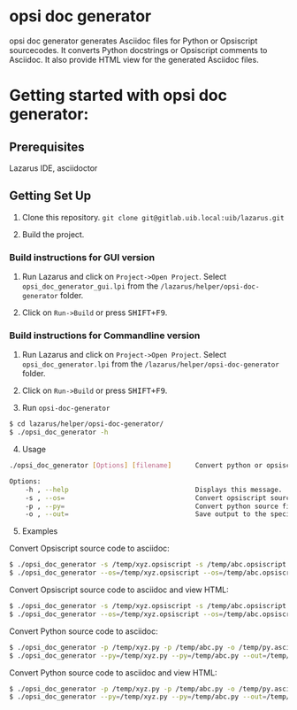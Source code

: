 # opsi doc generator
opsi doc generator generates Asciidoc files for Python or Opsiscript sourcecodes.
It converts Python docstrings or Opsiscript comments to Asciidoc.
It also provide HTML view for the generated Asciidoc files.


# Getting started with opsi doc generator:

## Prerequisites
Lazarus IDE, asciidoctor


## Getting Set Up
1. Clone this repository. `git clone git@gitlab.uib.local:uib/lazarus.git`

2. Build the project.

### Build instructions for GUI version
1. Run Lazarus and click on `Project->Open Project`.  Select
`opsi_doc_generator_gui.lpi` from the `/lazarus/helper/opsi-doc-generator` folder.

2. Click on `Run->Build` or press <kbd>SHIFT+F9</kbd>.


### Build instructions for Commandline version
1. Run Lazarus and click on `Project->Open Project`.  Select
`opsi_doc_generator.lpi` from the `/lazarus/helper/opsi-doc-generator` folder.

2. Click on `Run->Build` or press <kbd>SHIFT+F9</kbd>.

3. Run `opsi-doc-generator`

```bash
$ cd lazarus/helper/opsi-doc-generator/
$ ./opsi_doc_generator -h
```

4. Usage

```bash
./opsi_doc_generator [Options] [filename]      Convert python or opsiscript source files to asciidoc.

Options:
	-h , --help                                Displays this message.
	-s , --os=                                 Convert opsiscript source file to asciidoc and save it to the output file.
	-p , --py=                                 Convert python source file to asciidoc and save it to the output file.
	-o , --out=                                Save output to the specified file
```

5. Examples

Convert Opsiscript source code to asciidoc:

```bash
$ ./opsi_doc_generator -s /temp/xyz.opsiscript -s /temp/abc.opsiscript -o /temp/opsi.asciidoc                                                                                                                                      
$ ./opsi_doc_generator --os=/temp/xyz.opsiscript --os=/temp/abc.opsiscript --out=/temp/opsi.asciidoc  
```

Convert Opsiscript source code to asciidoc and view HTML:

```bash
$ ./opsi_doc_generator -s /temp/xyz.opsiscript -s /temp/abc.opsiscript -o /temp/opsi.asciidoc -v
$ ./opsi_doc_generator --os=/temp/xyz.opsiscript --os=/temp/abc.opsiscript --out=/temp/opsi.asciidoc --view
```

Convert Python source code to asciidoc:

```bash
$ ./opsi_doc_generator -p /temp/xyz.py -p /temp/abc.py -o /temp/py.asciidoc
$ ./opsi_doc_generator --py=/temp/xyz.py --py=/temp/abc.py --out=/temp/py.asciidoc
```

Convert Python source code to asciidoc and view HTML:

```bash
$ ./opsi_doc_generator -p /temp/xyz.py -p /temp/abc.py -o /temp/py.asciidoc -v
$ ./opsi_doc_generator --py=/temp/xyz.py --py=/temp/abc.py --out=/temp/py.asciidoc --view
```

